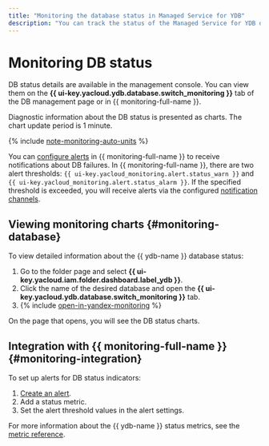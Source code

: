 ```yaml
---
title: "Monitoring the database status in Managed Service for YDB"
description: "You can track the status of the Managed Service for YDB database with monitoring tools in the management console. These tools display diagnostic information in the form of charts. You can also configure Yandex Monitoring alerts to monitor the DB status automatically."
---
```


# Monitoring DB status

DB status details are available in the management console. You can view them on the **{{ ui-key.yacloud.ydb.database.switch_monitoring }}** tab of the DB management page or in {{ monitoring-full-name }}.

Diagnostic information about the DB status is presented as charts. The chart update period is 1 minute.

{% include [note-monitoring-auto-units](../../_includes/mdb/note-monitoring-auto-units.md) %}


You can [configure alerts](#monitoring-integration) in {{ monitoring-full-name }} to receive notifications about DB failures. In {{ monitoring-full-name }}, there are two alert thresholds: `{{ ui-key.yacloud_monitoring.alert.status_warn }}` and `{{ ui-key.yacloud_monitoring.alert.status_alarm }}`. If the specified threshold is exceeded, you will receive alerts via the configured [notification channels](../../monitoring/concepts/alerting.md#notification-channel).


## Viewing monitoring charts {#monitoring-database}

To view detailed information about the {{ ydb-name }} database status:

1. Go to the folder page and select **{{ ui-key.yacloud.iam.folder.dashboard.label_ydb }}**.
1. Click the name of the desired database and open the **{{ ui-key.yacloud.ydb.database.switch_monitoring }}** tab.
1. {% include [open-in-yandex-monitoring](../../_includes/mdb/open-in-yandex-monitoring.md) %}

On the page that opens, you will see the DB status charts.

## Integration with {{ monitoring-full-name }} {#monitoring-integration}

To set up alerts for DB status indicators:

1. [Create an alert](../../monitoring/operations/alert/create-alert.md).
1. Add a status metric.
1. Set the alert threshold values in the alert settings.

For more information about the {{ ydb-name }} status metrics, see the [metric reference](../../monitoring/metrics-ref/index.md#ydb).
